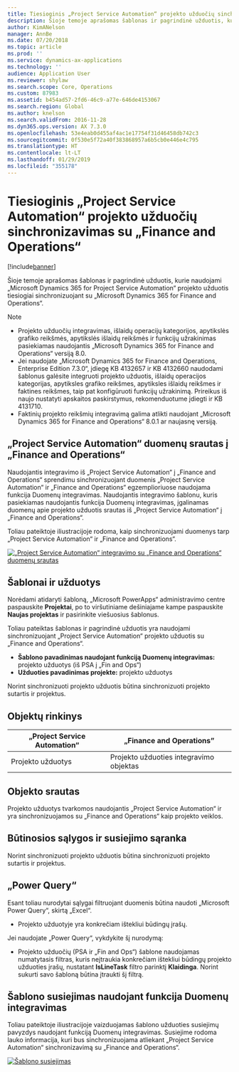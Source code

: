 ```yaml
---
title: Tiesioginis „Project Service Automation“ projekto užduočių sinchronizavimas su „Finance and Operations“
description: Šioje temoje aprašomas šablonas ir pagrindinė užduotis, kurie naudojami „Microsoft Dynamics 365 for Project Service Automation“ projekto užduotis tiesiogiai sinchronizuojant su „Microsoft Dynamics 365 for Finance and Operations“.
author: KimANelson
manager: AnnBe
ms.date: 07/20/2018
ms.topic: article
ms.prod: ''
ms.service: dynamics-ax-applications
ms.technology: ''
audience: Application User
ms.reviewer: shylaw
ms.search.scope: Core, Operations
ms.custom: 87983
ms.assetid: b454ad57-2fd6-46c9-a77e-646de4153067
ms.search.region: Global
ms.author: knelson
ms.search.validFrom: 2016-11-28
ms.dyn365.ops.version: AX 7.3.0
ms.openlocfilehash: 53e4eab0d455af4ac1e17754f31d46458db742c3
ms.sourcegitcommit: 0f530e5f72a40f383868957a6b5cb0e446e4c795
ms.translationtype: HT
ms.contentlocale: lt-LT
ms.lasthandoff: 01/29/2019
ms.locfileid: "355178"
---
```

# <a name="synchronize-project-tasks-directly-from-project-service-automation-to-finance-and-operations"></a>Tiesioginis „Project Service Automation“ projekto užduočių sinchronizavimas su „Finance and Operations“

[!include[banner](../includes/banner.md)]

Šioje temoje aprašomas šablonas ir pagrindinė užduotis, kurie naudojami „Microsoft Dynamics 365 for Project Service Automation“ projekto užduotis tiesiogiai sinchronizuojant su „Microsoft Dynamics 365 for Finance and Operations“.

> [!NOTE]
> - Projekto užduočių integravimas, išlaidų operacijų kategorijos, apytikslės grafiko reikšmės, apytikslės išlaidų reikšmės ir funkcijų užrakinimas pasiekiamas naudojantis „Microsoft Dynamics 365 for Finance and Operations“ versiją 8.0.
> - Jei naudojate „Microsoft Dynamics 365 for Finance and Operations, Enterprise Edition 7.3.0“, įdiegę KB 4132657 ir KB 4132660 naudodami šablonus galėsite integruoti projekto užduotis, išlaidų operacijos kategorijas, apytiksles grafiko reikšmes, apytiksles išlaidų reikšmes ir faktines reikšmes, taip pat konfigūruoti funkcijų užrakinimą. Prireikus iš naujo nustatyti apskaitos paskirstymus, rekomenduotume įdiegti ir KB 4131710.
> - Faktinių projekto reikšmių integravimą galima atlikti naudojant „Microsoft Dynamics 365 for Finance and Operations“ 8.0.1 ar naujasnę versiją.

## <a name="data-flow-for-project-service-automation-to-finance-and-operations"></a>„Project Service Automation“ duomenų srautas į „Finance and Operations“

Naudojantis integravimo iš „Project Service Automation“ į „Finance and Operations“ sprendimu sinchronizuojant duomenis „Project Service Automation“ ir „Finance and Operations“ egzemplioriuose naudojama funkcija Duomenų integravimas. Naudojantis integravimo šablonu, kuris pasiekiamas naudojantis funkcija Duomenų integravimas, įgalinamas duomenų apie projekto užduotis srautas iš „Project Service Automation“ į „Finance and Operations“.

Toliau pateiktoje iliustracijoje rodoma, kaip sinchronizuojami duomenys tarp „Project Service Automation“ ir „Finance and Operations“.

[![„Project Service Automation“ integravimo su „Finance and Operations“ duomenų srautas](./media/ProjectTasksFlow.png)](./media/ProjectTasksFlow.png)

## <a name="template-and-task"></a>Šablonai ir užduotys

Norėdami atidaryti šabloną, „Microsoft PowerApps“ administravimo centre paspauskite **Projektai**, po to viršutiniame dešiniajame kampe paspauskite **Naujas projektas** ir pasirinkite viešuosius šablonus.

Toliau pateiktas šablonas ir pagrindinė užduotis yra naudojami sinchronizuojant „Project Service Automation“ projekto užduotis su „Finance and Operations“.

- **Šablono pavadinimas naudojant funkciją Duomenų integravimas:** projekto užduotys (iš PSA į „Fin and Ops“)
- **Užduoties pavadinimas projekte:** projekto užduotys

Norint sinchronizuoti projekto užduotis būtina sinchronizuoti projekto sutartis ir projektus.

## <a name="entity-set"></a>Objektų rinkinys

| „Project Service Automation“ | „Finance and Operations”              |
|----------------------------|-------------------------------------|
| Projekto užduotys              | Projekto užduoties integravimo objektas |

## <a name="entity-flow"></a>Objekto srautas

Projekto užduotys tvarkomos naudojantis „Project Service Automation“ ir yra sinchronizuojamos su „Finance and Operations“ kaip projekto veiklos.

## <a name="prerequisites-and-mapping-setup"></a>Būtinosios sąlygos ir susiejimo sąranka

Norint sinchronizuoti projekto užduotis būtina sinchronizuoti projekto sutartis ir projektus.

## <a name="power-query"></a>„Power Query“

Esant toliau nurodytai sąlygai filtruojant duomenis būtina naudoti „Microsoft Power Query“, skirtą „Excel“.

- Projekto užduotyje yra konkrečiam ištekliui būdingų įrašų.

Jei naudojate „Power Query“, vykdykite šį nurodymą:

- Projekto užduočių (PSA ir „Fin and Ops“) šablone naudojamas numatytasis filtras, kuris neįtraukia konkrečiam ištekliui būdingų projekto užduoties įrašų, nustatant **IsLineTask** filtro parinktį **Klaidinga**. Norint sukurti savo šabloną būtina įtraukti šį filtrą.

## <a name="template-mapping-in-data-integration"></a>Šablono susiejimas naudojant funkcija Duomenų integravimas

Toliau pateiktoje iliustracijoje vaizduojamas šablono užduoties susiejimų pavyzdys naudojant funkciją Duomenų integravimas. Susiejime rodoma lauko informacija, kuri bus sinchronizuojama atliekant „Project Service Automation“ sinchronizavimą su „Finance and Operations“.

[![Šablono susiejimas](./media/ProjectTasksMapping.png)](./media/ProjectTasksMapping.png)
